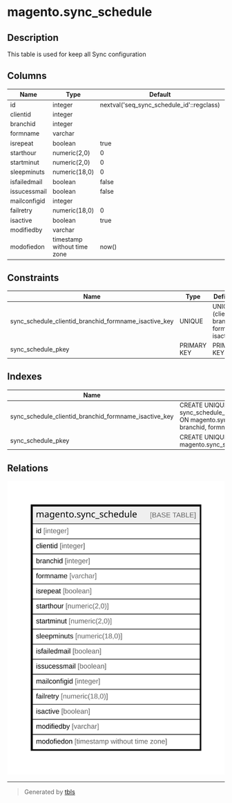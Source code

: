 # magento.sync_schedule

## Description

This table is used for keep all Sync configuration

## Columns

| Name | Type | Default | Nullable | Children | Parents | Comment |
| ---- | ---- | ------- | -------- | -------- | ------- | ------- |
| id | integer | nextval('seq_sync_schedule_id'::regclass) | false |  |  |  |
| clientid | integer |  | false |  |  |  |
| branchid | integer |  | false |  |  |  |
| formname | varchar |  | false |  |  |  |
| isrepeat | boolean | true | true |  |  |  |
| starthour | numeric(2,0) | 0 | true |  |  |  |
| startminut | numeric(2,0) | 0 | true |  |  |  |
| sleepminuts | numeric(18,0) | 0 | true |  |  |  |
| isfailedmail | boolean | false | false |  |  |  |
| issucessmail | boolean | false | false |  |  |  |
| mailconfigid | integer |  | true |  |  |  |
| failretry | numeric(18,0) | 0 | true |  |  |  |
| isactive | boolean | true | false |  |  |  |
| modifiedby | varchar |  | true |  |  |  |
| modofiedon | timestamp without time zone | now() | true |  |  |  |

## Constraints

| Name | Type | Definition |
| ---- | ---- | ---------- |
| sync_schedule_clientid_branchid_formname_isactive_key | UNIQUE | UNIQUE (clientid, branchid, formname, isactive) |
| sync_schedule_pkey | PRIMARY KEY | PRIMARY KEY (id) |

## Indexes

| Name | Definition |
| ---- | ---------- |
| sync_schedule_clientid_branchid_formname_isactive_key | CREATE UNIQUE INDEX sync_schedule_clientid_branchid_formname_isactive_key ON magento.sync_schedule USING btree (clientid, branchid, formname, isactive) |
| sync_schedule_pkey | CREATE UNIQUE INDEX sync_schedule_pkey ON magento.sync_schedule USING btree (id) |

## Relations

![er](magento.sync_schedule.svg)

---

> Generated by [tbls](https://github.com/k1LoW/tbls)
